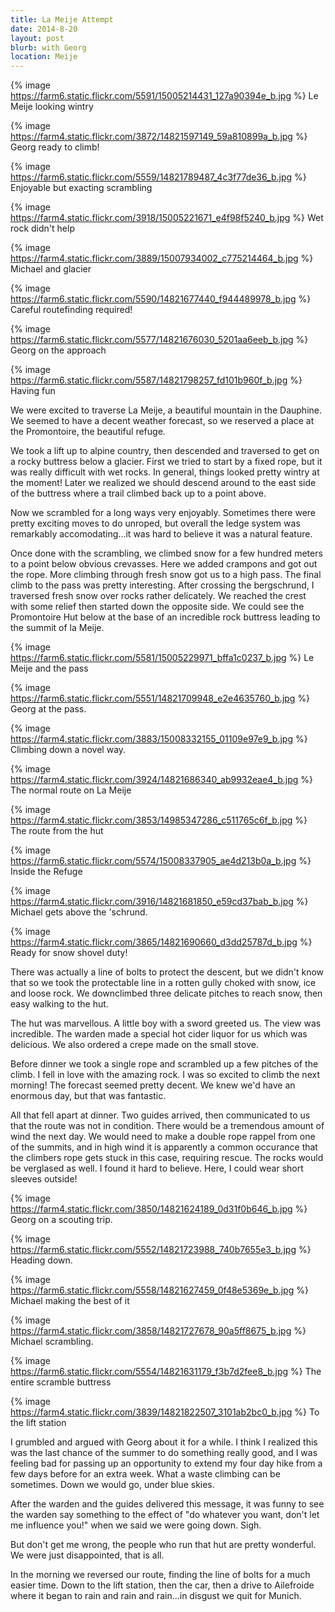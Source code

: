 ```yaml
---
title: La Meije Attempt
date: 2014-8-20
layout: post
blurb: with Georg
location: Meije
---
```



{% image https://farm6.static.flickr.com/5591/15005214431_127a90394e_b.jpg %}
Le Meije looking wintry



{% image https://farm4.static.flickr.com/3872/14821597149_59a810899a_b.jpg %}
Georg ready to climb!



{% image https://farm6.static.flickr.com/5559/14821789487_4c3f77de36_b.jpg %}
Enjoyable but exacting scrambling



{% image https://farm4.static.flickr.com/3918/15005221671_e4f98f5240_b.jpg %}
Wet rock didn't help



{% image https://farm4.static.flickr.com/3889/15007934002_c775214464_b.jpg %}
Michael and glacier



{% image https://farm6.static.flickr.com/5590/14821677440_f944489978_b.jpg %}
Careful routefinding required!



{% image https://farm6.static.flickr.com/5577/14821676030_5201aa6eeb_b.jpg %}
Georg on the approach



{% image https://farm6.static.flickr.com/5587/14821798257_fd101b960f_b.jpg %}
Having fun



We were excited to traverse La Meije, a beautiful mountain in the Dauphine.
We seemed to have a decent weather forecast, so we reserved a place at the
Promontoire, the beautiful refuge.

We took a lift up to alpine country, then descended and traversed to get on a
rocky buttress below a glacier. First we tried to start by a fixed rope, but it
was really difficult with wet rocks. In general, things looked pretty wintry at
the moment! Later we realized we should descend around to the east side of the
buttress where a trail climbed back up to a point above.

Now we scrambled for a long ways very enjoyably. Sometimes there were pretty
exciting moves to do unroped, but overall the ledge system was remarkably
accomodating...it was hard to believe it was a natural feature.

Once done with the scrambling, we climbed snow for a few hundred meters to a
point below obvious crevasses. Here we added crampons and got out the rope. More
climbing through fresh snow got us to a high pass. The final climb to the pass
was pretty interesting. After crossing the bergschrund, I traversed fresh snow
over rocks rather delicately. We reached the crest with some relief then started
down the opposite side. We could see the Promontoire Hut below at the base of an
incredible rock buttress leading to the summit of la Meije. 

{% image https://farm6.static.flickr.com/5581/15005229971_bffa1c0237_b.jpg %}
Le Meije and the pass



{% image https://farm6.static.flickr.com/5551/14821709948_e2e4635760_b.jpg %}
Georg at the pass.



{% image https://farm4.static.flickr.com/3883/15008332155_01109e97e9_b.jpg %}
Climbing down a novel way.



{% image https://farm4.static.flickr.com/3924/14821686340_ab9932eae4_b.jpg %}
The normal route on La Meije



{% image https://farm4.static.flickr.com/3853/14985347286_c511765c6f_b.jpg %}
The route from the hut



{% image https://farm6.static.flickr.com/5574/15008337905_ae4d213b0a_b.jpg %}
Inside the Refuge



{% image https://farm4.static.flickr.com/3916/14821681850_e59cd37bab_b.jpg %}
Michael gets above the 'schrund.



{% image https://farm4.static.flickr.com/3865/14821690660_d3dd25787d_b.jpg %}
Ready for snow shovel duty!



There was actually a line of bolts to protect the descent, but we didn't know
that so we took the protectable line in a rotten gully choked with snow, ice and
loose rock. We downclimbed three delicate pitches to reach snow, then easy
walking to the hut.

The hut was marvellous. A little boy with a sword greeted us. The view was
incredible. The warden made a special hot cider liquor for us which was
delicious. We also ordered a crepe made on the small stove.

Before dinner we took a single rope and scrambled up a few pitches of the
climb. I fell in love with the amazing rock. I was so excited to climb the next
morning! The forecast seemed pretty decent. We knew we'd have an enormous day,
but that was fantastic.

All that fell apart at dinner. Two guides arrived, then communicated to us that
the route was not in condition. There would be a tremendous amount of wind the
next day. We would need to make a double rope rappel from one of the summits,
and in high wind it is apparently a common occurance that the climbers rope gets
stuck in this case, requiring rescue. The rocks would be verglased as well. I
found it hard to believe. Here, I could wear short sleeves outside!

{% image https://farm4.static.flickr.com/3850/14821624189_0d31f0b646_b.jpg %}
Georg on a scouting trip.



{% image https://farm6.static.flickr.com/5552/14821723988_740b7655e3_b.jpg %}
Heading down.



{% image https://farm6.static.flickr.com/5558/14821627459_0f48e5369e_b.jpg %}
Michael making the best of it



{% image https://farm4.static.flickr.com/3858/14821727678_90a5ff8675_b.jpg %}
Michael scrambling.



{% image https://farm6.static.flickr.com/5554/14821631179_f3b7d2fee8_b.jpg %}
The entire scramble buttress



{% image https://farm4.static.flickr.com/3839/14821822507_3101ab2bc0_b.jpg %}
To the lift station



I grumbled and argued with Georg about it for a while. I think I realized this
was the last chance of the summer to do something really good, and I was feeling
bad for passing up an opportunity to extend my four day hike from a few days
before for an extra week. What a waste climbing can be sometimes. Down we would
go, under blue skies.

After the warden and the guides delivered this message, it was funny to see the
warden say something to the effect of "do whatever you want, don't let me
influence you!" when we said we were going down. Sigh.

But don't get me wrong, the people who run that hut are pretty wonderful. We
were just disappointed, that is all.

In the morning we reversed our route, finding the line of bolts for a much
easier time. Down to the lift station, then the car, then a drive to Ailefroide
where it began to rain and rain and rain...in disgust we quit for Munich.


